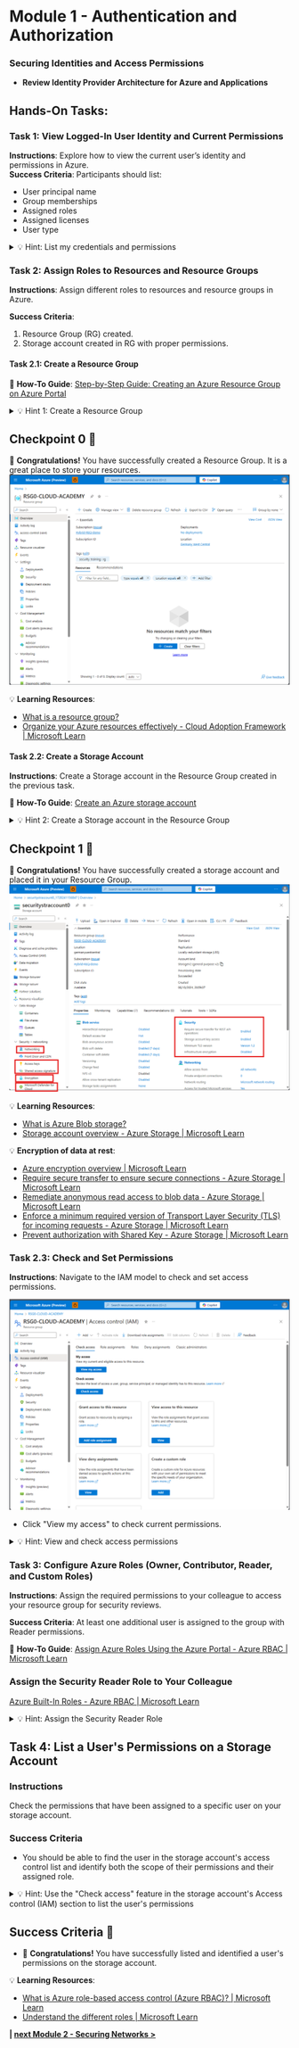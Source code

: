 # Module 1 - Authentication and Authorization
### Securing Identities and Access Permissions

- **Review Identity Provider Architecture for Azure and Applications**

## Hands-On Tasks:

### Task 1: View Logged-In User Identity and Current Permissions
**Instructions**: Explore how to view the current user’s identity and permissions in Azure.  
**Success Criteria**: Participants should list:
  - User principal name
  - Group memberships
  - Assigned roles
  - Assigned licenses
  - User type

<details close>
<summary>💡 Hint: List my credentials and permissions</summary>
<br>

### Task 1: View Logged In User Identity and Current Permissions
1. Log in to the [Azure Portal](https://portal.azure.com) with an Azure-enabled user account.
2. Navigate to the [Entra ID](https://portal.azure.com/#view/Microsoft_AAD_IAM/ActiveDirectoryMenuBlade/~/Overview) section.
3. Locate your user account by entering your credentials into the search bar.
4. Review the following details:
   - User Principal Name (UPN)
   - Group Memberships
   - Assigned Roles
   - Assigned Licenses
   - User Type

   ![view1](./images/view1.png)

   ![view2](./images/view2.png)

</details>

### Task 2: Assign Roles to Resources and Resource Groups
**Instructions**: Assign different roles to resources and resource groups in Azure.

**Success Criteria**:
1. Resource Group (RG) created.
2. Storage account created in RG with proper permissions.

#### Task 2.1: Create a Resource Group
📘 **How-To Guide**: [Step-by-Step Guide: Creating an Azure Resource Group on Azure Portal](https://techcommunity.microsoft.com/t5/startups-at-microsoft/step-by-step-guide-creating-an-azure-resource-group-on-azure/ba-p/3792368#:~:text=Learn%20how%20to%20create%20an%20Azure%20Resource%20Group%20with%20this)

<details close>
<summary>💡 Hint 1: Create a Resource Group</summary>
<br>

### Step 1: Create a Resource Group

You can create a resource group either through the Azure CLI or the Azure Portal.

#### Option 1: Using Azure CLI

Execute the following command to create a resource group:

```sh
az group create --name MY_GROUP_NAME_HERE --location MY_LOCATION_HERE
```

**Example:**

```sh
az group create --name MY_RG_CLOUD_ACADEMY --location southafricanorth
```

#### Option 2: Using Azure Portal

1. Go to the [Azure Portal](https://portal.azure.com/#create/Microsoft.ResourceGroup).
2. In the "Create a resource group" form:
   - **Subscription**: Select the subscription under which to create the resource group.
   - **Resource group**: Enter a name for the new resource group.
   - **Region**: Select an [Azure Region](https://azure.microsoft.com/en-us/explore/global-infrastructure/geographies/?msockid=2508f470901c684f1c68e76491fc69d9) (choose one of the closest ones).

   ![Resource Group](./images/1_resourcegroup.png)
   
   ![Tags](./images/1_tags.png)

3. Select `Review + create`.
4. After passing the review, click `Create`.

   ![Create Resource Group](./images/2_resourcegroup.png)

</details>

## Checkpoint 0 🎉
🎊 **Congratulations!** You have successfully created a Resource Group. It is a great place to store your resources.
![image](./images/3_resourcegroup.png)

💡 **Learning Resources**:
- [What is a resource group?](https://learn.microsoft.com/en-us/azure/azure-resource-manager/management/manage-resource-groups-portal#what-is-a-resource-group) 
- [Organize your Azure resources effectively - Cloud Adoption Framework | Microsoft Learn](https://learn.microsoft.com/en-us/azure/cloud-adoption-framework/ready/azure-setup-guide/organize-resources)


#### Task 2.2: Create a Storage Account
**Instructions**: Create a Storage account in the Resource Group created in the previous task.

📘 **How-To Guide**: [Create an Azure storage account](https://learn.microsoft.com/en-us/azure/storage/common/storage-account-create?tabs=azure-portal)

<details close>
<summary>💡 Hint 2: Create a Storage account in the Resource Group</summary>
<br>

### Step 2: Create a Storage Account

You can create a storage account using either the Azure CLI or the Azure Portal.

#### Option 1: Using Azure CLI

Run the following command in your terminal, ensuring you replace the placeholder values with your actual parameters:

```sh
az storage account create --resource-group MY_GROUP_NAME_HERE --name MY_STORAGE_ACCOUNT_NAME_HERE --location MY_LOCATION_HERE --sku Standard_LRS --kind StorageV2
```

**Example:**

```sh
az storage account create --resource-group MY_RG_CLOUD_ACADEMY --name mystrgaccafr1 --location southafricanorth --sku Standard_LRS --kind StorageV2
```

**Important:** Pay close attention to the parameters you use!

#### Option 2: Using Azure Portal

1. Navigate to your Resource Group in the [Azure Portal](https://portal.azure.com).
   ![Resource Group](./images/5_storageaccount.png)

2. Search for "storage account" in the Marketplace.
   ![Storage Account Search](./images/5_storageaccount1.png)

3. Configure the storage account settings, ensuring to choose a unique name for the storage account.
   ![Configuration Parameters](./images/5a.png)

4. Review the configuration parameters.
   ![Review Parameters - Part 1](./images/5b.png)
   ![Review Parameters - Part 2](./images/5c.png)
   ![Review Parameters - Part 3](./images/5d.png)

5. Select `Review + create`. After the validation review passes, click **Create**.
   ![Create Storage Account](./images/5e.png)

</details>

## Checkpoint 1 🎉
🎊 **Congratulations!** You have successfully created a storage account and placed it in your Resource Group.
![image](./images/6.png)

💡 **Learning Resources**:
- [What is Azure Blob storage?](https://learn.microsoft.com/en-us/azure/storage/blobs/storage-blobs-overview)
- [Storage account overview - Azure Storage | Microsoft Learn](https://learn.microsoft.com/en-us/azure/storage/common/storage-account-overview)

💡 **Encryption of data at rest**:
- [Azure encryption overview | Microsoft Learn](https://learn.microsoft.com/en-us/azure/security/fundamentals/encryption-overview)
- [Require secure transfer to ensure secure connections - Azure Storage | Microsoft Learn](https://learn.microsoft.com/en-gb/azure/storage/common/storage-require-secure-transfer)
- [Remediate anonymous read access to blob data - Azure Storage | Microsoft Learn](https://learn.microsoft.com/en-gb/azure/storage/blobs/anonymous-read-access-prevent?tabs=portal)
- [Enforce a minimum required version of Transport Layer Security (TLS) for incoming requests - Azure Storage | Microsoft Learn](https://learn.microsoft.com/en-gb/azure/storage/common/transport-layer-security-configure-minimum-version?tabs=portal&WT.mc_id=Portal-Microsoft_Azure_Storage)
- [Prevent authorization with Shared Key - Azure Storage | Microsoft Learn](https://learn.microsoft.com/en-gb/azure/storage/common/shared-key-authorization-prevent?tabs=portal)


### Task 2.3: Check and Set Permissions
**Instructions**: Navigate to the IAM model to check and set access permissions.

![image](./images/4_IAM.png)

- Click "View my access" to check current permissions.

<details close>
<summary>💡 Hint: View and check access permissions </summary>
<br>

### Reviewing Access Control (IAM) in Your Resource Group

1. Navigate to your Resource Group resource in the Azure Portal.
2. From the left-hand menu, select the **Access control (IAM)** section.

#### Reviewing Your Own Access

1. Click on **View my access**.
   ![View My Access](./images/4_roleassignments.png)

#### Reviewing Access for a Specific User or Resource

1. Click on **Check access**.
   ![Check Access](./images/4_checkaccess.png)
</details>

### Task 3: Configure Azure Roles (Owner, Contributor, Reader, and Custom Roles)
**Instructions**: Assign the required permissions to your colleague to access your resource group for security reviews.

**Success Criteria**: At least one additional user is assigned to the group with Reader permissions.

📘 **How-To Guide**: [Assign Azure Roles Using the Azure Portal - Azure RBAC | Microsoft Learn](https://learn.microsoft.com/en-us/azure/role-based-access-control/role-assignments-portal)

### Assign the Security Reader Role to Your Colleague
[Azure Built-In Roles - Azure RBAC | Microsoft Learn](https://learn.microsoft.com/en-us/azure/role-based-access-control/built-in-roles)

<details close>
<summary>💡 Hint: Assign the Security Reader Role</summary>
<br>

- **Assign the Security Reader permissions.**
  - 1. Navigate to your Resource Group created in the previous exercise.
  - 2. On the left navigation bar, find "Access control (IAM)" section.
  - 3. Go to the "Access control (IAM)" section, click "+ Add" and then, in the drop-down menu, click "Add role assignment".
  ![image](./images/7roleassignment.png)
  
  - 4. On the Add role assignment blade, specify the following settings and click Next:
![image](./images/7a.png)

  - 5. On the Member assignment blade, specify user you would like to add and click Next:
![image](./images/7b.png)

  - 6. Click "**Review + assign**" to create the role assignment.
</details>

## Task 4: List a User's Permissions on a Storage Account

### Instructions
Check the permissions that have been assigned to a specific user on your storage account.
### Success Criteria
- You should be able to find the user in the storage account's access control list and identify both the scope of their permissions and their assigned role.
  
<details close>
<summary>💡 Hint: Use the "Check access" feature in the storage account's Access control (IAM) section to list the user's permissions </summary>
<br>

### Checking Access for a User in a Storage Account

1. Go to your **Resource Group**. Open the previously created Storage account.
2. Navigate to the **Access control (IAM)** section.
3. Select the **Check access** tab.
4. In the **Search by name or email address** text box, enter the name or email address of the user.
5. Locate the user and identify their assigned role:

![image](./images/image-2.png)

</details>

## Success Criteria 🎉

- 🎊 **Congratulations!** You have successfully listed and identified a user's permissions on the storage account.

💡 **Learning Resources**:
- [What is Azure role-based access control (Azure RBAC)? | Microsoft Learn](https://learn.microsoft.com/en-us/azure/role-based-access-control/overview) 
- [Understand the different roles | Microsoft Learn](https://learn.microsoft.com/en-us/azure/role-based-access-control/rbac-and-directory-admin-roles)

 **| [next Module 2 - Securing Networks >](../module-2/README.md)**
